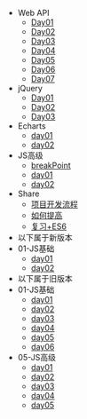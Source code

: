- Web API
  - [Day01](./webApi/day01/01-webApi.md)
  - [Day02](./webApi/day02/02-webAPI.md)
  - [Day03](./webApi/day03/03-webApi.md)
  - [Day04](./webApi/day04/04-webApi.md)
  - [Day05](./webApi/day05/05-webApi.md)
  - [Day06](./webApi/day06/06-webApi.md)
  - [Day07](./webApi/day07/07-webApi.md)
- jQuery
  - [Day01](./jquery/day01/01-jquery.md)
  - [Day02](./jquery/day02/02-jquery.md)
  - [Day03](./jquery/day03/03-jquery.md)
- Echarts
  - [day01](./echarts/day01/01-echarts.md)
  - [day02](./echarts/day02/02-echarts.md)
- JS高级
  - [breakPoint](./jsAdvance/breakpoint/断点.md)
  - [day01](./jsAdvance/jsTwo/day01.md)
  - [day02](./jsAdvance/jsTwo/day02.md)
- Share
  - [项目开发流程](./share/项目开发流程.md)
  - [如何提高](./share/怎么提高.md)
  - [复习+ES6](./share/前置知识点.md)
- 以下属于新版本
- 01-JS基础
  - [day01](./new/js/01-js/1/README.md)
  - [day02](./new/js/01-js/2/js基础02.md)
- 以下属于旧版本
- 01-JS基础
  - [day01](./used/js/01-js/1/JavaScript基础第01天笔记.md)
  - [day02](./used/js/01-js/2/JavaScript基础第02天笔记.md)
  - [day03](./used/js/01-js/3/JavaScript基础第03天笔记.md)
  - [day04](./used/js/01-js/4/JavaScript基础第04天笔记.md)
  - [day05](./used/js/01-js/5/JavaScript基础第05天笔记(1).md)
  - [day06](./used/js/01-js/6/JavaScript基础第06天笔记.md)
- 05-JS高级
  - [day01](./used/js/05-js/1/JavaScript高级第01天笔记.md)
  - [day02](./used/js/05-js/2/JavaScript高级第02天笔记.md)
  - [day03](./used/js/05-js/3/JavaScript高级第03天笔记.md)
  - [day04](./used/js/05-js/4/JavaScript高级第04天笔记.md)
  - [day05](./used/js/05-js/5/es6-ES6概念&新增语法&内置对象拓展.md)
